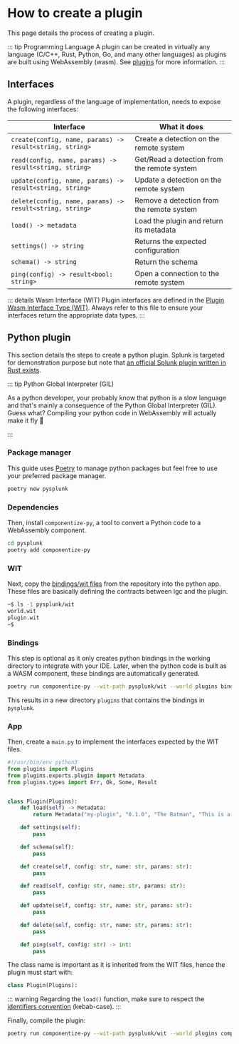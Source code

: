 # How to create a plugin

This page details the process of creating a plugin.

::: tip Programming Language
A plugin can be created in virtually any language (C/C++, Rust, Python, Go, and many other languages) as plugins are built using WebAssembly (wasm). See [plugins](../concepts/plugins.md#web-assembly-wasm) for more information.
:::

## Interfaces

A plugin, regardless of the language of implementation, needs to expose the following interfaces:

| Interface                                                | What it does                                |
| -------------------------------------------------------- | ------------------------------------------- |
| `create(config, name, params) -> result<string, string>` | Create a detection on the remote system     |
| `read(config, name, params) -> result<string, string>`   | Get/Read a detection from the remote system |
| `update(config, name, params) -> result<string, string>` | Update a detection on the remote system     |
| `delete(config, name, params) -> result<string, string>` | Remove a detection from the remote system   |
| `load() -> metadata`                                     | Load the plugin and return its metadata     |
| `settings() -> string`                                   | Returns the expected configuration          |
| `schema() -> string`                                     | Return the schema                           |
| `ping(config) -> result<bool: string>`                   | Open a connection to the remote system      |

::: details Wasm Interface (WIT)
Plugin interfaces are defined in the [Plugin Wasm Interface Type (WIT)](https://github.com/LogCraftIO/logcraft-cli/blob/main/libs/bindings/plugin.wit). Always refer to this file to ensure your interfaces return the appropriate data types.
:::

## Python plugin

This section details the steps to create a python plugin. Splunk is targeted for demonstration purpose but note that [an official Splunk plugin written in Rust exists](../plugins/splunk.md).

::: tip Python Global Interpreter (GIL)

<!-- vale Google.Will = NO -->

As a python developer, your probably know that python is a slow language and that's mainly a consequence of the Python Global Interpreter (GIL). Guess what? Compiling your python code in WebAssembly will actually make it fly :rocket:

<!-- vale Google.Will = YES -->

:::

### Package manager

This guide uses [Poetry](https://python-poetry.org/) to manage python packages but feel free to use your preferred package manager.

```bash
poetry new pysplunk
```

### Dependencies

Then, install `componentize-py`, a tool to convert a Python code to a WebAssembly component.

```bash
cd pysplunk
poetry add componentize-py
```

### WIT

Next, copy the [bindings/wit files](https://github.com/LogCraftIO/logcraft-cli/tree/main/libs/bindings) from the repository into the python app. These files are basically defining the contracts between lgc and the plugin.

```bash
~$ ls -1 pysplunk/wit
world.wit
plugin.wit
~$
```

### Bindings

This step is optional as it only creates python bindings in the working directory to integrate with your IDE. Later, when the python code is built as a WASM component, these bindings are automatically generated.

```bash
poetry run componentize-py --wit-path pysplunk/wit --world plugins bindings pysplunk
```

This results in a new directory `plugins` that contains the bindings in `pysplunk`.

### App

Then, create a `main.py` to implement the interfaces expected by the WIT files.

```python
#!/usr/bin/env python3
from plugins import Plugins
from plugins.exports.plugin import Metadata
from plugins.types import Err, Ok, Some, Result


class Plugin(Plugins):
    def load(self) -> Metadata:
        return Metadata("my-plugin", "0.1.0", "The Batman", "This is a famous plugin")

    def settings(self):
        pass

    def schema(self):
        pass

    def create(self, config: str, name: str, params: str):
        pass

    def read(self, config: str, name: str, params: str):
        pass

    def update(self, config: str, name: str, params: str):
        pass

    def delete(self, config: str, name: str, params: str):
        pass

    def ping(self, config: str) -> int:
        pass
```

The class name is important as it is inherited from the WIT files, hence the plugin must start with:

```python
class Plugin(Plugins):
```

::: warning
Regarding the `load()` function, make sure to respect the [identifiers convention](../concepts/identifiers.md) (kebab-case).
:::

Finally, compile the plugin:

```bash
poetry run componentize-py --wit-path pysplunk/wit --world plugins componentize -p pysplunk main -o my-plugin.wasm
```
